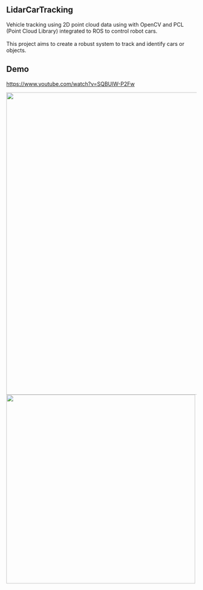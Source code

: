 ## LidarCarTracking
Vehicle tracking using 2D point cloud data using with OpenCV and PCL (Point Cloud Library) integrated to ROS to control robot cars. <br />
<br />
This project aims to create a robust system to track and identify cars or objects. <br />
## Demo
https://www.youtube.com/watch?v=SQBUlW-P2Fw

<p float="left">
<img src="https://media.giphy.com/media/XZ0kGoPJTgm52Y4oTR/giphy.gif" width="800"/>
<img src="https://media.giphy.com/media/fsJx47EhhA4HDu85lc/giphy.gif" width="500"/>
</p>
